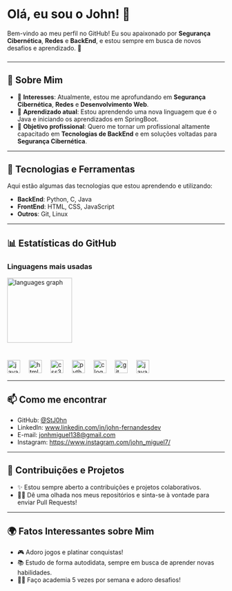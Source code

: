 # Olá, eu sou o John! 👋

Bem-vindo ao meu perfil no GitHub! Eu sou apaixonado por **Segurança Cibernética**, **Redes** e **BackEnd**, e estou sempre em busca de novos desafios e aprendizado. 🚀
###
---
## 🧠 Sobre Mim

- 👀 **Interesses**: Atualmente, estou me aprofundando em **Segurança Cibernética**, **Redes** e **Desenvolvimento Web**.
- 🌱 **Aprendizado atual**: Estou aprendendo uma nova linguagem que é o Java e iniciando os aprendizados em SpringBoot.
- 💼 **Objetivo profissional**: Quero me tornar um profissional altamente capacitado em **Tecnologias de BackEnd** e em soluções voltadas para **Segurança Cibernética**.

---

## 🔧 Tecnologias e Ferramentas

Aqui estão algumas das tecnologias que estou aprendendo e utilizando:

- **BackEnd**: Python, C, Java
- **FrontEnd**: HTML, CSS, JavaScript
- **Outros**: Git, Linux

---

## 📊 Estatísticas do GitHub

### Linguagens mais usadas
<div align="left">
  <img src="https://github-readme-stats.vercel.app/api/top-langs?username=stj0hn&locale=pt-br&hide_title=false&layout=compact&card_width=320&langs_count=5&theme=cobalt&hide_border=false" height="150" alt="languages graph"  />
</div>

###

<br clear="both">

<div align="left">
  <img src="https://cdn.jsdelivr.net/gh/devicons/devicon/icons/javascript/javascript-original.svg" height="30" alt="javascript logo"  />
  <img width="12" />
  <img src="https://cdn.jsdelivr.net/gh/devicons/devicon/icons/html5/html5-original.svg" height="30" alt="html5 logo"  />
  <img width="12" />
  <img src="https://cdn.jsdelivr.net/gh/devicons/devicon/icons/css3/css3-original.svg" height="30" alt="css3 logo"  />
  <img width="12" />
  <img src="https://cdn.jsdelivr.net/gh/devicons/devicon/icons/python/python-original.svg" height="30" alt="python logo"  />
  <img width="12" />
  <img src="https://cdn.jsdelivr.net/gh/devicons/devicon/icons/c/c-original.svg" height="30" alt="c logo"  />
  <img width="12" />
  <img src="https://cdn.jsdelivr.net/gh/devicons/devicon/icons/git/git-original.svg" height="30" alt="git logo"  />
  <img width="12" />
  <img src="https://cdn.jsdelivr.net/gh/devicons/devicon/icons/java/java-original.svg" height="30" alt="java logo"  />
</div>

---

## 📫 Como me encontrar

- GitHub: [@StJ0hn](https://github.com/StJ0hn)
- LinkedIn: www.linkedin.com/in/john-fernandesdev
- E-mail: jonhmiguel138@gmail.com
- Instagram: https://www.instagram.com/john_miguel7/

---

## 🔄 Contribuições e Projetos

- ✨ Estou sempre aberto a contribuições e projetos colaborativos.
- 🧑‍💻 Dê uma olhada nos meus repositórios e sinta-se à vontade para enviar Pull Requests!

---

## 🌍 Fatos Interessantes sobre Mim

- 🎮 Adoro jogos e platinar conquistas!
- 📚 Estudo de forma autodidata, sempre em busca de aprender novas habilidades.
- 🏋️‍♂️ Faço academia 5 vezes por semana e adoro desafios!
